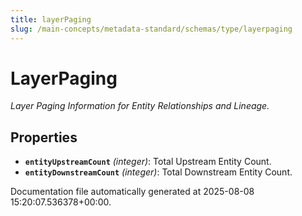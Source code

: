 ```yaml
---
title: layerPaging
slug: /main-concepts/metadata-standard/schemas/type/layerpaging
---
```


# LayerPaging

*Layer Paging Information for Entity Relationships and Lineage.*

## Properties

- **`entityUpstreamCount`** *(integer)*: Total Upstream Entity Count.
- **`entityDownstreamCount`** *(integer)*: Total Downstream Entity Count.


Documentation file automatically generated at 2025-08-08 15:20:07.536378+00:00.
